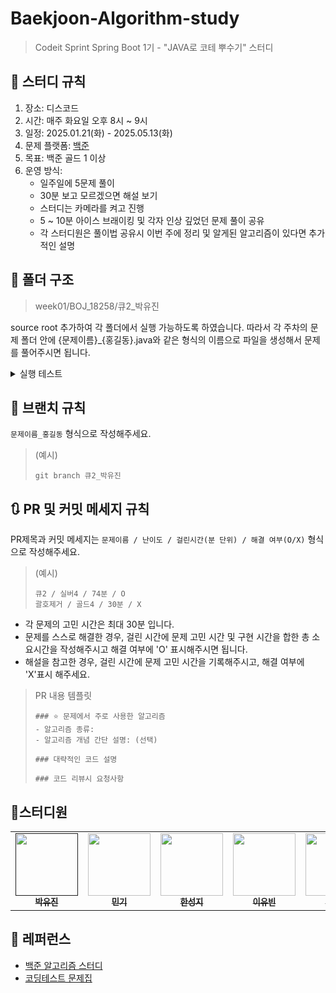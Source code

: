 # Baekjoon-Algorithm-study
> Codeit Sprint Spring Boot 1기 - "JAVA로 코테 뿌수기" 스터디

## 📝 스터디 규칙
1. 장소: 디스코드 
2. 시간: 매주 화요일 오후 8시 ~ 9시
3. 일정: 2025.01.21(화) - 2025.05.13(화)
4. 문제 플랫폼: [백준](https://www.acmicpc.net/)
5. 목표: 백준 골드 1 이상
6. 운영 방식:
   - 일주일에 5문제 풀이
   - 30분 보고 모르겠으면 해설 보기
   - 스터디는 카메라를 켜고 진행
   - 5 ~ 10분 아이스 브래이킹 및 각자 인상 깊었던 문제 풀이 공유
   - 각 스터디원은 풀이법 공유시 이번 주에 정리 및 알게된 알고리즘이 있다면 추가적인 설명

## 📂 폴더 구조
> week01/BOJ_18258/큐2_박유진 

source root 추가하여 각 폴더에서 실행 가능하도록 하였습니다. 따라서 각 주차의 문제 폴더 안에 {문제이름}_{홍길동}.java와 같은 형식의 이름으로 파일을 생성해서 문제를 풀어주시면 됩니다.

<details><summary> 실행 테스트
</summary>
*Write here!*
</details>
 
## 👏 브랜치 규칙
`문제이름_홍길동` 형식으로 작성해주세요.
> (예시)
> ```
> git branch 큐2_박유진
> ```

## 🔃 PR 및 커밋 메세지 규칙
PR제목과 커밋 메세지는 ` 문제이름 / 난이도 / 걸린시간(분 단위) / 해결 여부(O/X) ` 형식으로 작성해주세요.
> (예시)
> ```
> 큐2 / 실버4 / 74분 / O
> 괄호제거 / 골드4 / 30분 / X
> ```

- 각 문제의 고민 시간은 최대 30분 입니다.
- 문제를 스스로 해결한 경우, 걸린 시간에 문제 고민 시간 및 구현 시간을 합한 총 소요시간을 작성해주시고 해결 여부에 'O' 표시해주시면 됩니다.
- 해설을 참고한 경우, 걸린 시간에 문제 고민 시간을 기록해주시고, 해결 여부에 'X'표시 해주세요.

> PR 내용 템플릿
> ```
> ### ⭐️ 문제에서 주로 사용한 알고리즘 
> - 알고리즘 종류:
> - 알고리즘 개념 간단 설명: (선택)
> 
> ### 대략적인 코드 설명
> 
> ### 코드 리뷰시 요청사항
> ```


## 🙋스터디원

<table>
  <tbody>
    <tr>
      <td align="center"><a href=""><img src="https://avatars.githubusercontent.com/u/78692557?s=400&u=90aebdf3bc180f3661f3b132088f1b40429c5270&v=4" width="100px;" alt=""/><br /><sub><b> 박유진 </b></sub></a><br /></td>
<td align="center"><a href="https://github.com/GiMin0123"><img src="https://avatars.githubusercontent.com/u/111266826?v=4" width="100px;" alt=""/><br /><sub><b> 민기 </b></sub></a><br /></td>
<td align="center"><a href="https://github.com/hyanyul"><img src="https://avatars.githubusercontent.com/u/158116933?v=4" width="100px;" alt=""/><br /><sub><b> 한성지 </b></sub></a><br /></td>
<td align="center"><a href="https://github.com/iiyubb"><img src="https://avatars.githubusercontent.com/u/80386881?v=4" width="100px;" alt=""/><br /><sub><b> 이유빈 </b></sub></a><br /></td>
<td align="center"><a href="https://github.com/normaldeve"><img src="https://avatars.githubusercontent.com/u/128487020?v=4" width="100px;" alt=""/><br /><sub><b> 김준우 </b></sub></a><br /></td>
<td align="center"><a href="https://github.com/yinneu"><img src="https://avatars.githubusercontent.com/u/99879845?v=4" width="100px;" alt=""/><br /><sub><b> 연예림 </b></sub></a><br /></td>
    </tr>
  </tbody>
</table>


## 🌟 레퍼런스
- [백준 알고리즘 스터디](https://github.com/Stendhalsynd/baekjoon-algorithm-study/tree/main?tab=readme-ov-file)
- [코딩테스트 문제집](https://github.com/tony9402/baekjoon?tab=readme-ov-file)
